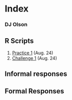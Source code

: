 # Index

### DJ Olson

## R Scripts 
1. [Practice 1](https://github.com/DJ-Olson/data100/blob/master/R_Practice_Plot1.md) (Aug. 24) 
2. [Challenge 1](https://github.com/DJ-Olson/data100/blob/master/R_Challenge_Plot1.md) (Aug. 24)

## Informal responses

## Formal Responses
